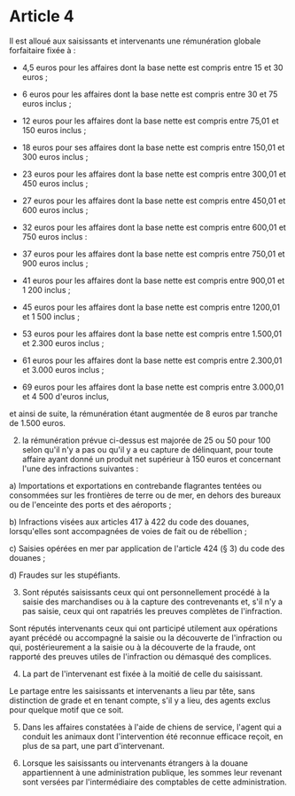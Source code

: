 # Article 4

Il est alloué aux saisissants et intervenants une rémunération globale forfaitaire fixée à :

- 4,5 euros pour les affaires dont la base nette est compris entre 15 et 30 euros ;

- 6 euros pour les affaires dont la base nette est compris entre 30 et 75 euros inclus ;

- 12 euros pour les affaires dont la base nette est compris entre 75,01 et 150 euros inclus ;

- 18 euros pour ses affaires dont la base nette est compris entre 150,01 et 300 euros inclus ;

- 23 euros pour les affaires dont la base nette est compris entre 300,01 et 450 euros inclus ;

- 27 euros pour les affaires dont la base nette est compris entre 450,01 et 600 euros inclus ;

- 32 euros pour les affaires dont la base nette est compris entre 600,01 et 750 euros inclus :

- 37 euros pour les affaires dont la base nette est compris entre 750,01 et 900 euros inclus ;

- 41 euros pour les affaires dont la base nette est compris entre 900,01 et 1 200 inclus ;

- 45 euros pour les affaires dont la base nette est compris entre 1200,01 et 1 500 inclus ;

- 53 euros pour les affaires dont la base nette est compris entre 1.500,01 et 2.300 euros inclus ;

- 61 euros pour les affaires dont la base nette est compris entre 2.300,01 et 3.000 euros inclus ;

- 69 euros pour les affaires dont la base nette est compris entre 3.000,01 et 4 500 d'euros inclus,

et ainsi de suite, la rémunération étant augmentée de 8 euros par tranche de 1.500 euros.

2. la rémunération prévue ci-dessus est majorée de 25 ou 50 pour 100 selon qu'il n'y a pas ou qu'il y a eu capture de délinquant, pour toute affaire ayant donné un produit net supérieur à 150 euros et concernant l'une des infractions suivantes :

a) Importations et exportations en contrebande flagrantes tentées ou consommées sur les frontières de terre ou de mer, en dehors des bureaux ou de l'enceinte des ports et des aéroports ;

b) Infractions visées aux articles 417 à 422 du code des douanes, lorsqu'elles sont accompagnées de voies de fait ou de rébellion ;

c) Saisies opérées en mer par application de l'article 424 (§ 3) du code des douanes ;

d) Fraudes sur les stupéfiants.

3. Sont réputés saisissants ceux qui ont personnellement procédé à la saisie des marchandises ou à la capture des contrevenants et, s'il n'y a pas saisie, ceux qui ont rapatriés les preuves complètes de l'infraction.

Sont réputés intervenants ceux qui ont participé utilement aux opérations ayant précédé ou accompagné la saisie ou la découverte de l'infraction ou qui, postérieurement a la saisie ou à la découverte de la fraude, ont rapporté des preuves utiles de l'infraction ou démasqué des complices.

4. La part de l'intervenant est fixée à la moitié de celle du saisissant.

Le partage entre les saisissants et intervenants a lieu par tête, sans distinction de grade et en tenant compte, s'il y a lieu, des agents exclus pour quelque motif que ce soit.

5. Dans les affaires constatées à l'aide de chiens de service, l'agent qui a conduit les animaux dont l'intervention été reconnue efficace reçoit, en plus de sa part, une part d'intervenant.

6. Lorsque les saisissants ou intervenants étrangers à la douane appartiennent à une administration publique, les sommes leur revenant sont versées par l'intermédiaire des comptables de cette administration.
